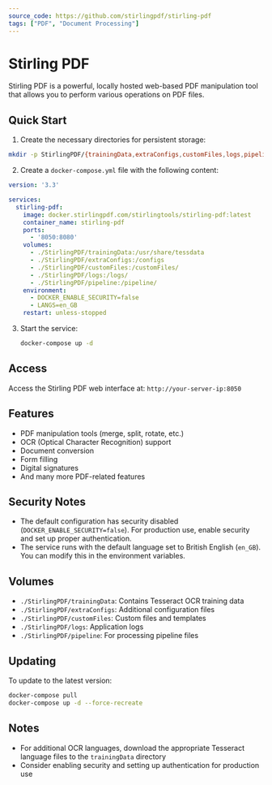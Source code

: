 ```yaml
---
source_code: https://github.com/stirlingpdf/stirling-pdf
tags: ["PDF", "Document Processing"]
---
```


# Stirling PDF

Stirling PDF is a powerful, locally hosted web-based PDF manipulation tool that allows you to perform various operations on PDF files.

## Quick Start

1. Create the necessary directories for persistent storage:

```bash
mkdir -p StirlingPDF/{trainingData,extraConfigs,customFiles,logs,pipeline}
```

2. Create a `docker-compose.yml` file with the following content:

```yaml
version: '3.3'

services:
  stirling-pdf:
    image: docker.stirlingpdf.com/stirlingtools/stirling-pdf:latest
    container_name: stirling-pdf
    ports:
      - '8050:8080'
    volumes:
      - ./StirlingPDF/trainingData:/usr/share/tessdata
      - ./StirlingPDF/extraConfigs:/configs
      - ./StirlingPDF/customFiles:/customFiles/
      - ./StirlingPDF/logs:/logs/
      - ./StirlingPDF/pipeline:/pipeline/
    environment:
      - DOCKER_ENABLE_SECURITY=false
      - LANGS=en_GB
    restart: unless-stopped
```

3. Start the service:
   ```bash
   docker-compose up -d
   ```

## Access

Access the Stirling PDF web interface at: `http://your-server-ip:8050`

## Features

- PDF manipulation tools (merge, split, rotate, etc.)
- OCR (Optical Character Recognition) support
- Document conversion
- Form filling
- Digital signatures
- And many more PDF-related features

## Security Notes

- The default configuration has security disabled (`DOCKER_ENABLE_SECURITY=false`). For production use, enable security and set up proper authentication.
- The service runs with the default language set to British English (`en_GB`). You can modify this in the environment variables.

## Volumes

- `./StirlingPDF/trainingData`: Contains Tesseract OCR training data
- `./StirlingPDF/extraConfigs`: Additional configuration files
- `./StirlingPDF/customFiles`: Custom files and templates
- `./StirlingPDF/logs`: Application logs
- `./StirlingPDF/pipeline`: For processing pipeline files

## Updating

To update to the latest version:
```bash
docker-compose pull
docker-compose up -d --force-recreate
```

## Notes

- For additional OCR languages, download the appropriate Tesseract language files to the `trainingData` directory
- Consider enabling security and setting up authentication for production use
